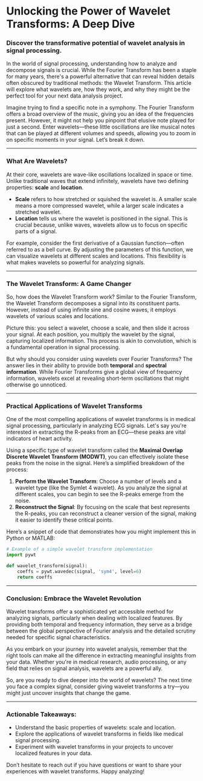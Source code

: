 # Unlocking the Power of Wavelet Transforms: A Deep Dive

### Discover the transformative potential of wavelet analysis in signal processing.

In the world of signal processing, understanding how to analyze and decompose signals is crucial. While the Fourier Transform has been a staple for many years, there's a powerful alternative that can reveal hidden details often obscured by traditional methods: the Wavelet Transform. This article will explore what wavelets are, how they work, and why they might be the perfect tool for your next data analysis project.

Imagine trying to find a specific note in a symphony. The Fourier Transform offers a broad overview of the music, giving you an idea of the frequencies present. However, it might not help you pinpoint that elusive note played for just a second. Enter wavelets—these little oscillations are like musical notes that can be played at different volumes and speeds, allowing you to zoom in on specific moments in your signal. Let’s break it down.

---

### What Are Wavelets?

At their core, wavelets are wave-like oscillations localized in space or time. Unlike traditional waves that extend infinitely, wavelets have two defining properties: **scale** and **location**. 

- **Scale** refers to how stretched or squished the wavelet is. A smaller scale means a more compressed wavelet, while a larger scale indicates a stretched wavelet.
- **Location** tells us where the wavelet is positioned in the signal. This is crucial because, unlike waves, wavelets allow us to focus on specific parts of a signal.

For example, consider the first derivative of a Gaussian function—often referred to as a bell curve. By adjusting the parameters of this function, we can visualize wavelets at different scales and locations. This flexibility is what makes wavelets so powerful for analyzing signals.

---

### The Wavelet Transform: A Game Changer

So, how does the Wavelet Transform work? Similar to the Fourier Transform, the Wavelet Transform decomposes a signal into its constituent parts. However, instead of using infinite sine and cosine waves, it employs wavelets of various scales and locations. 

Picture this: you select a wavelet, choose a scale, and then slide it across your signal. At each position, you multiply the wavelet by the signal, capturing localized information. This process is akin to convolution, which is a fundamental operation in signal processing.

But why should you consider using wavelets over Fourier Transforms? The answer lies in their ability to provide both **temporal** and **spectral information**. While Fourier Transforms give a global view of frequency information, wavelets excel at revealing short-term oscillations that might otherwise go unnoticed.

---

### Practical Applications of Wavelet Transforms

One of the most compelling applications of wavelet transforms is in medical signal processing, particularly in analyzing ECG signals. Let's say you're interested in extracting the R-peaks from an ECG—these peaks are vital indicators of heart activity. 

Using a specific type of wavelet transform called the **Maximal Overlap Discrete Wavelet Transform (MODWT)**, you can effectively isolate these peaks from the noise in the signal. Here’s a simplified breakdown of the process:

1. **Perform the Wavelet Transform**: Choose a number of levels and a wavelet type (like the Symlet 4 wavelet). As you analyze the signal at different scales, you can begin to see the R-peaks emerge from the noise.
2. **Reconstruct the Signal**: By focusing on the scale that best represents the R-peaks, you can reconstruct a cleaner version of the signal, making it easier to identify these critical points.

Here’s a snippet of code that demonstrates how you might implement this in Python or MATLAB:

```python
# Example of a simple wavelet transform implementation
import pywt

def wavelet_transform(signal):
    coeffs = pywt.wavedec(signal, 'sym4', level=6)
    return coeffs
```

---

### Conclusion: Embrace the Wavelet Revolution

Wavelet transforms offer a sophisticated yet accessible method for analyzing signals, particularly when dealing with localized features. By providing both temporal and frequency information, they serve as a bridge between the global perspective of Fourier analysis and the detailed scrutiny needed for specific signal characteristics.

As you embark on your journey into wavelet analysis, remember that the right tools can make all the difference in extracting meaningful insights from your data. Whether you're in medical research, audio processing, or any field that relies on signal analysis, wavelets are a powerful ally.

So, are you ready to dive deeper into the world of wavelets? The next time you face a complex signal, consider giving wavelet transforms a try—you might just uncover insights that change the game.

* * * 

### Actionable Takeaways:
- Understand the basic properties of wavelets: scale and location.
- Explore the applications of wavelet transforms in fields like medical signal processing.
- Experiment with wavelet transforms in your projects to uncover localized features in your data.

Don’t hesitate to reach out if you have questions or want to share your experiences with wavelet transforms. Happy analyzing!